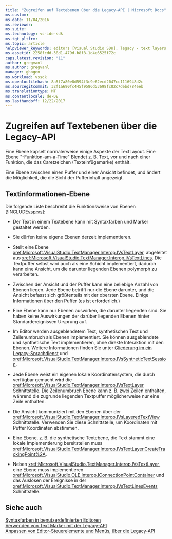 ```yaml
---
title: "Zugreifen auf Textebenen über die Legacy-API | Microsoft Docs"
ms.custom: 
ms.date: 11/04/2016
ms.reviewer: 
ms.suite: 
ms.technology: vs-ide-sdk
ms.tgt_pltfrm: 
ms.topic: article
helpviewer_keywords: editors [Visual Studio SDK], legacy - text layers
ms.assetid: 2258fcdd-38d1-479d-b8f8-1d4e6525f72c
caps.latest.revision: "11"
author: gregvanl
ms.author: gregvanl
manager: ghogen
ms.workload: vssdk
ms.openlocfilehash: 8a5f7a80e8d594f3c9e62ecd2047cc1116948d2c
ms.sourcegitcommit: 32f1a690fc445f9586d53698fc82c7debd784eeb
ms.translationtype: MT
ms.contentlocale: de-DE
ms.lasthandoff: 12/22/2017
---
```

# <a name="accessing-text-layers-by-using-the-legacy-api"></a>Zugreifen auf Textebenen über die Legacy-API
Eine Ebene kapselt normalerweise einige Aspekte der TextLayout. Eine Ebene "-Funktion-am-a-Time" Blendet z. B. Text, vor und nach einer Funktion, die das Caretzeichen (Texteinfügemarke) enthält.  
  
 Eine Ebene zwischen einen Puffer und einer Ansicht befindet, und ändert die Möglichkeit, die die Sicht der Pufferinhalt angezeigt.  
  
## <a name="text-layer-information"></a>Textinformationen-Ebene  
 Die folgende Liste beschreibt die Funktionsweise von Ebenen [!INCLUDE[vsprvs](../code-quality/includes/vsprvs_md.md)]:  
  
-   Der Text in einem Textebene kann mit Syntaxfarben und Marker gestaltet werden.  
  
-   Sie dürfen keine eigene Ebenen derzeit implementieren.  
  
-   Stellt eine Ebene <xref:Microsoft.VisualStudio.TextManager.Interop.IVsTextLayer>, abgeleitet aus <xref:Microsoft.VisualStudio.TextManager.Interop.IVsTextLines>. Die Textpuffer selbst wird auch als eine Schicht implementiert, dadurch kann eine Ansicht, um die darunter liegenden Ebenen polymorph zu verarbeiten.  
  
-   Zwischen der Ansicht und der Puffer kann eine beliebige Anzahl von Ebenen liegen. Jede Ebene betrifft nur die Ebene darunter, und die Ansicht befasst sich größtenteils mit der obersten Ebene. Einige Informationen über den Puffer (es ist erforderlich.)  
  
-   Eine Ebene kann nur Ebenen auswirken, die darunter liegenden sind. Sie haben keine Auswirkungen der darüber liegenden Ebenen hinter Standardereignissen Ursprung auf.  
  
-   Im Editor werden ausgeblendetem Text, synthetischen Text und Zeilenumbruch als Ebenen implementiert. Sie können ausgeblendete und synthetische Text implementieren, ohne direkte Interaktion mit den Ebenen. Weitere Informationen finden Sie unter [Gliederung im ein Legacy-Sprachdienst](../extensibility/internals/outlining-in-a-legacy-language-service.md) und <xref:Microsoft.VisualStudio.TextManager.Interop.IVsSyntheticTextSession>.  
  
-   Jede Ebene weist ein eigenen lokale Koordinatensystem, die durch verfügbar gemacht wird die <xref:Microsoft.VisualStudio.TextManager.Interop.IVsTextLayer> Schnittstelle. Die Zeilenumbruch Ebene kann z. B. zwei Zeilen enthalten, während die zugrunde liegenden Textpuffer möglicherweise nur eine Zeile enthalten.  
  
-   Die Ansicht kommuniziert mit den Ebenen über der <xref:Microsoft.VisualStudio.TextManager.Interop.IVsLayeredTextView> Schnittstelle. Verwenden Sie diese Schnittstelle, um Koordinaten mit Puffer Koordinaten abstimmen.  
  
-   Eine Ebene, z. B. die synthetische Textebene, die Text stammt eine lokale Implementierung bereitstellen muss <xref:Microsoft.VisualStudio.TextManager.Interop.IVsTextLayer.CreateTrackingPoint%2A>.  
  
-   Neben <xref:Microsoft.VisualStudio.TextManager.Interop.IVsTextLayer>, eine Ebene muss implementieren <xref:Microsoft.VisualStudio.OLE.Interop.IConnectionPointContainer> und das Auslösen der Ereignisse in der <xref:Microsoft.VisualStudio.TextManager.Interop.IVsTextLinesEvents> Schnittstelle.  
  
## <a name="see-also"></a>Siehe auch  
 [Syntaxfarben in benutzerdefinierten Editoren](../extensibility/syntax-coloring-in-custom-editors.md)   
 [Verwenden von Text Marker mit der Legacy-API](../extensibility/using-text-markers-with-the-legacy-api.md)   
 [Anpassen von Editor-Steuerelemente und Menüs, über die Legacy-API](../extensibility/customizing-editor-controls-and-menus-by-using-the-legacy-api.md)